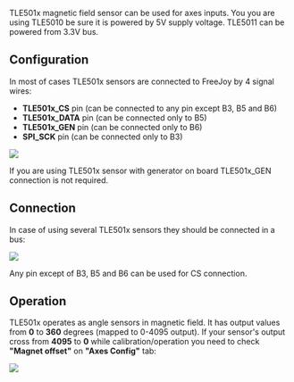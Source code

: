 TLE501x magnetic field sensor can be used for axes inputs. You you are using TLE5010 be sure it is powered by 5V supply voltage. TLE5011 can be powered from 3.3V bus.

## Configuration

In most of cases TLE501x sensors are connected to FreeJoy by 4 signal wires:

* **TLE501x_CS** pin (can be connected to any pin except B3, B5 and B6)
* **TLE501x_DATA** pin (can be connected only to B5)
* **TLE501x_GEN** pin (can be connected only to B6)
* **SPI_SCK** pin (can be connected only to B3)

<img src="https://c.radikal.ru/c13/2001/d7/ec82f0832ec2.png"/>

If you are using TLE501x sensor with generator on board TLE501x_GEN connection is not required.

## Connection

In case of using several TLE501x sensors they should be connected in a bus:

<img src="https://d.radikal.ru/d30/2001/ef/18c9901ee15c.png"/>

Any pin except of B3, B5 and B6 can be used for CS connection.

## Operation

TLE501x operates as angle sensors in magnetic field. It has output values from **0** to **360** degrees (mapped to 0-4095 output). If your sensor's output cross from **4095** to **0** while calibration/operation you need to check **"Magnet offset"** on **"Axes Config"** tab:

<img src="https://a.radikal.ru/a13/2001/86/f85a809e3646.png"/>



